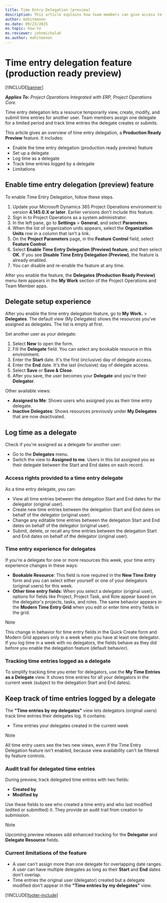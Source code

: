 ```yaml
---
title: Time Entry Delegation (preview)
description: This article explains how team members can give access to create, modify, and submit time entries on their behalf to another resource in their organisation.
author: mohitmenon
ms.date: 09/23/2025
ms.topic: how-to
ms.reviewer: johnmichalak
ms.author: mohitmenon
---
```


# Time entry delegation feature (production ready preview)

[!INCLUDE[banner](../includes/banner.md)]

_**Applies To:** Project Operations Integrated with ERP, Project Operations Core._

Time entry delegation lets a resource temporarily view, create, modify, and submit time entries for another user. Team members assign one delegate for a limited period and track time entries the delegate creates or submits.

This article gives an overview of time entry delegation, a **Production Ready Preview** feature. It includes:

- Enable the time entry delegation (production ready preview) feature
- Set up a delegate
- Log time as a delegate
- Track time entries logged by a delegate
- Limitations

## Enable time entry delegation (preview) feature

To enable Time Entry Delegation, follow these steps.

1. Update your Microsoft Dynamics 365 Project Operations environment to version **4.145.0.X or later**. Earlier versions don't include this feature.
1. Sign in to Project Operations as a system administrator.
1. In the left pane, go to **Settings** > **General**, and select **Parameters**.
1. When the list of organization units appears, select the **Organization Units** row in a column that isn't a link.
1. On the **Project Parameters** page, in the **Feature Control** field, select **Feature Control**.
1. Select **Enable Time Entry Delegation (Preview) feature**, and then select **OK**. If you see **Disable Time Entry Delegation (Preview)**, the feature is already enabled.
1. You can disable and re-enable the feature at any time.

After you enable the feature, the **Delegates (Production Ready Preview)** menu item appears in the **My Work** section of the Project Operations and Team Member apps.

## Delegate setup experience

After you enable the time entry delegation feature, go to **My Work.** > **Delegates**. The default view (My Delegates) shows the resources you've assigned as delegates. The list is empty at first.

Set another user as your delegate:
1. Select **New** to open the form.
1. Fill the **Delegate** field. You can select any bookable resource in this environment.
1. Enter the **Start** date. It's the first (inclusive) day of delegate access.
1. Enter the **End** date. It's the last (inclusive) day of delegate access.
1. Select **Save** or **Save & Close**.
1. After you save, the user becomes your **Delegate** and you're their **Delegator**.

Other available views:
- **Assigned to Me**: Shows users who assigned you as their time entry delegate.
- **Inactive Delegates**: Shows resources previously under **My Delegates** that are now deactivated.

## Log time as a delegate

Check if you're assigned as a delegate for another user:
- Go to the **Delegates** menu.
- Switch the view to **Assigned to me**. Users in this list assigned you as their delegate between the Start and End dates on each record.

### Access rights provided to a time entry delegate

As a time entry delegate, you can:
- View all time entries between the delegation Start and End dates for the delegator (original user).
- Create new time entries between the delegation Start and End dates on behalf of the delegator (original user).
- Change any editable time entries between the delegation Start and End dates on behalf of the delegator (original user).
- Submit, delete, or recall any time entries between the delegation Start and End dates on behalf of the delegator (original user).

### Time entry experience for delegates

If you're a delegate for one or more resources this week, your time entry experience changes in these ways:
- **Bookable Resource**: This field is now required in the **New Time Entry** form and you can select either yourself or one of your delegators (original users) for this week.
- **Other time entry fields**: When you select a delegator (original user), options for fields like Project, Project Task, and Role appear based on the delegator's projects, tasks, and roles. The same behavior appears in the **Modern Time Entry Grid** when you edit or enter time entry fields in the grid.

> [!NOTE]
> This change in behavior for time entry fields in the Quick Create form and Modern Grid appears only in a week when you have at least one delegator.
> If you log time in a week with no delegators, the fields behave as they did before you enable the delegation feature (default behavior).


### Tracking time entries logged as a delegate

To simplify tracking time you enter for delegators, use the **My Time Entries as a Delegate** view. It shows time entries for all your delegators in the current week (subject to the delegation Start and End dates).

## Keep track of time entries logged by a delegate

The **"Time entries by my delegates"** view lets delegators (original users) track time entries their delegates log. It contains:
- Time entries your delegates created in the current week
  

> [!NOTE]
> All time entry users see the two new views, even if the Time Entry Delegation feature isn't enabled, because view availability can't be filtered by feature controls.

### Audit trail for delegated time entries

During preview, track delegated time entries with two fields:
- **Created by**
- **Modified by**

Use these fields to see who created a time entry and who last modified (edited or submitted) it. They provide an audit trail from creation to submission.

> [!NOTE]
> Upcoming preview releases add enhanced tracking for the **Delegator** and **Delegate Resource** fields.

### Current limitations of the feature
- A user can't assign more than one delegate for overlapping date ranges. A user can have multiple delegates as long as their **Start** and **End** dates don't overlap.
- Time entries the original user (delegator) created but a delegate modified don't appear in the **"Time entries by my delegates"** view.


[!INCLUDE[footer-include](../includes/footer-banner.md)]
